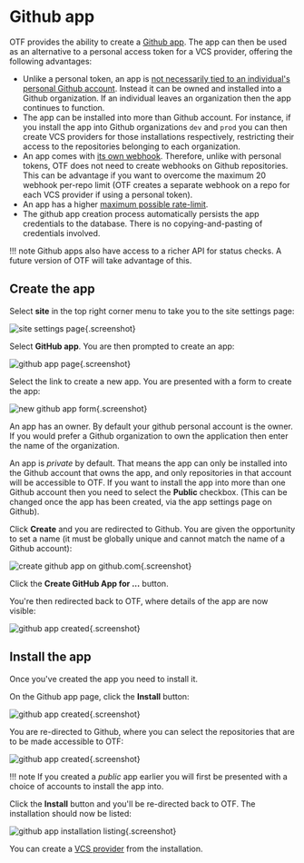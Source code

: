 # Github app

OTF provides the ability to create a [Github app](https://docs.github.com/en/apps/creating-github-apps/about-creating-github-apps/about-creating-github-apps). The app can then be used as an alternative to a personal access token for a VCS provider, offering the following advantages:

* Unlike a personal token, an app is [not necessarily tied to an individual's personal Github account](https://docs.github.com/en/apps/creating-github-apps/about-creating-github-apps/deciding-when-to-build-a-github-app#choosing-between-a-github-app-or-a-personal-access-token). Instead it can be owned and installed into a Github organization. If an individual leaves an organization then the app continues to function.
* The app can be installed into more than Github account. For instance, if you install the app into Github organizations `dev` and `prod` you can then create VCS providers for those installations respectively, restricting their access to the repositories belonging to each organization.
* An app comes with [its own webhook](https://docs.github.com/en/apps/creating-github-apps/about-creating-github-apps/deciding-when-to-build-a-github-app#github-apps-have-built-in-webhooks). Therefore, unlike with personal tokens, OTF does not need to create webhooks on Github repositories. This can be advantage if you want to overcome the maximum 20 webhook per-repo limit (OTF creates a separate webhook on a repo for each VCS provider if using a personal token).
* An app has a higher [maximum possible rate-limit](https://docs.github.com/en/apps/creating-github-apps/registering-a-github-app/rate-limits-for-github-apps).
* The github app creation process automatically persists the app credentials to the database. There is no copying-and-pasting of credentials involved.

!!! note
    Github apps also have access to a richer API for status checks. A future version of OTF will take advantage of this.

## Create the app

Select **site** in the top right corner menu to take you to the site settings page:

![site settings page](images/site_settings.png){.screenshot}

Select **GitHub app**. You are then prompted to create an app:

![github app page](images/empty_github_app_page.png){.screenshot}

Select the link to create a new app. You are presented with a form to create the app:

![new github app form](images/new_github_app.png){.screenshot}

An app has an owner. By default your github personal account is the owner. If you would prefer a Github organization to own the application then enter the name of the organization.

An app is *private* by default. That means the app can only be installed into the Github account that owns the app, and only repositories in that account will be accessible to OTF. If you want to install the app into more than one Github account then you need to select the **Public** checkbox. (This can be changed once the app has been created, via the app settings page on Github).

Click **Create** and you are redirected to Github. You are given the opportunity to set a name (it must be globally unique and cannot match the name of a Github account):

![create github app on github.com](images/github_create_github_app.png){.screenshot}

Click the **Create GitHub App for ...** button.

You're then redirected back to OTF, where details of the app are now visible:

![github app created](images/github_app_created.png){.screenshot}

## Install the app

Once you've created the app you need to install it.

On the Github app page, click the **Install** button:

![github app created](images/github_app_created.png){.screenshot}

You are re-directed to Github, where you can select the repositories that are to be made accessible to OTF:

![github app created](images/github_install_app.png){.screenshot}

!!! note
    If you created a *public* app earlier you will first be presented with a choice of accounts to install the app into.

Click the **Install** button and you'll be re-directed back to OTF. The installation should now be listed:

![github app installation listing](images/github_app_install_list.png){.screenshot}

You can create a [VCS provider](vcs_providers.md) from the installation.
